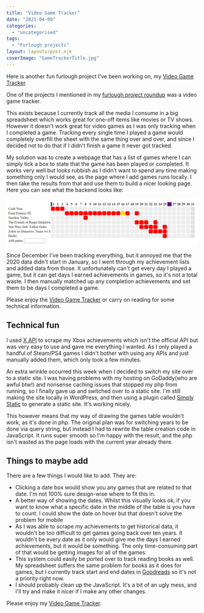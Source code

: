 ```yaml
---
title: "Video Game Tracker"
date: "2021-04-09"
categories: 
  - "uncategorised"
tags: 
  - "Furlough projects"
layout: layouts/post.njk
coverImage: "GameTrackerTitle.jpg"
---
```


Here is another fun furlough project I've been working on, my [Video Game Tracker](http://192.168.1.148/wordpress/video-game-tracker/).

One of the projects I mentioned in my [furlough project roundup](http://192.168.1.148/wordpress/2021/03/27/furlough-funtimes/) was a video game tracker.

This exists because I currently track all the media I consume in a big spreadsheet which works great for one-off items like movies or TV shows. However it doesn't work great for video games as I was only tracking when I completed a game. Tracking every single time I played a game would completely overfill the sheet with the same thing over and over, and since I decided not to do that if I didn't finish a game it never got tracked.

My solution was to create a webpage that has a list of games where I can simply tick a box to state that the game has been played or completed. It works very well but looks rubbish as I didn't want to spend any time making something only I would see, as the page where I add games runs locally. I then take the results from that and use them to build a nicer looking page. Here you can see what the backend looks like:

![A screenshot of the backend of my video game tracker](images/gametracker.png "I can click a square next to a game for the corresponding date, and it adds it to the list")

Since December I've been tracking everything, but it annoyed me that the 2020 data didn't start in January, so I went through my achievement lists and added data from those. It unfortunately can't get every day I played a game, but it can get days I earned achievements in games, so it's not a total waste. I then manually matched up any completion achievements and set them to be days I completed a game.

Please enjoy the [Video Game Tracker](http://192.168.1.148/wordpress/video-game-tracker/) or carry on reading for some technical information.

## Technical fun

I used [X API](https://xapi.us/) to scrape my Xbox achievements which isn't the official API but was very easy to use and gave me everything I wanted. As I only played a handful of Steam/PS4 games I didn't bother with using any APIs and just manually added them, which only took a few minutes.

An extra wrinkle occurred this week when I decided to switch my site over to a static site. I was having problems with my hosting on GoDaddy(who are awful btw!) and nonsense caching issues that stopped my php from running, so I finally gave up and switched over to a static site. I'm still making the site locally in WordPress, and then using a plugin called [Simply Static](https://wordpress.org/plugins/simply-static/) to generate a static site. It's working nicely.

This however means that my way of drawing the games table wouldn't work, as it's done in php. The original plan was for switching years to be done via query string, but instead I had to rewrite the table creation code in JavaScript. It runs super smooth so I'm happy with the result, and the php isn't wasted as the page loads with the current year already there.

## Things to maybe add

There are a few things I would like to add. They are:

- Clicking a date box would show you any games that are related to that date. I'm not 100% sure design-wise where to fit this in.
- A better way of showing the dates. Whilst this visually looks ok, if you want to know what a specific date in the middle of the table is you have to count. I could show the date on hover but that doesn't solve the problem for mobile
- As I was able to scrape my achievements to get historical data, it wouldn't be too difficult to get games going back over ten years. It wouldn't be every date as it only would give me the days I earned achievements, but it would be something. The only time-consuming part of that would be getting images for all of the games.
- This system could easily be ported over to track reading books as well. My spreadsheet suffers the same problem for books as it does for games, but I currently track start and end dates in [Goodreads](https://www.goodreads.com/) so it's not a priority right now.
- I should probably clean up the JavaScript. It's a bit of an ugly mess, and I'll try and make it nicer if I make any other changes.

Please enjoy my [Video Game Tracker](http://192.168.1.148/wordpress/video-game-tracker/).
